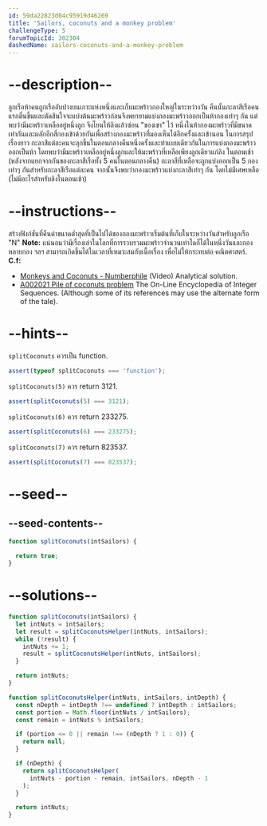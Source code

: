 ```yaml
---
id: 59da22823d04c95919d46269
title: 'Sailors, coconuts and a monkey problem'
challengeType: 5
forumTopicId: 302304
dashedName: sailors-coconuts-and-a-monkey-problem
---
```


# --description--

ลูกเรือห้าคนถูกเรืออับปางบนเกาะแห่งหนึ่งและเก็บมะพร้าวกองใหญ่ในระหว่างวัน คืนนั้นกะลาสีเรือคนแรกตื่นขึ้นและตัดสินใจจะแบ่งต้นมะพร้าวก่อนจึงพยายามแบ่งกองมะพร้าวออกเป็นห้ากองเท่าๆ กัน แต่พบว่ามีมะพร้าวเหลืออยู่หนึ่งลูก จึงโยนให้ลิงแล้วซ่อน "ของเขา" ไว้ หนึ่งในห้ากองมะพร้าวที่มีขนาดเท่ากันและผลักอีกสี่กองเข้าด้วยกันเพื่อสร้างกองมะพร้าวที่มองเห็นได้อีกครั้งและเข้านอน ในการสรุปเรื่องยาว กะลาสีแต่ละคนจะลุกขึ้นในตอนกลางคืนหนึ่งครั้งและทำแบบเดียวกันในการแบ่งกองมะพร้าวออกเป็นห้า โดยพบว่ามีมะพร้าวเหลืออยู่หนึ่งลูกและให้มะพร้าวที่เหลือเพียงลูกเดียวแก่ลิง ในตอนเช้า (หลังจากแยกจากกันของกะลาสีเรือทั้ง 5 คนในตอนกลางคืน) กะลาสีที่เหลือจะถูกแบ่งออกเป็น 5 กองเท่าๆ กันสำหรับกะลาสีเรือแต่ละคน จากนั้นจึงพบว่ากองมะพร้าวแบ่งกะลาสีเท่าๆ กัน โดยไม่มีเศษเหลือ (ไม่มีอะไรสำหรับลิงในตอนเช้า)

# --instructions--
สร้างฟังก์ชันที่คืนค่าขนาดต่ำสุดที่เป็นไปได้ของกองมะพร้าวเริ่มต้นที่เก็บในระหว่างวันสำหรับลูกเรือ "N" **Note:** แน่นอนว่ามีเรื่องเล่าในโลกที่การรวบรวมมะพร้าวจำนวนเท่าใดก็ได้ในหนึ่งวันและกองหลายกอง ฯลฯ สามารถเกิดขึ้นได้ในเวลาที่เหมาะสมกับเนื้อเรื่อง เพื่อไม่ให้กระทบต่อ คณิตศาสตร์. **C.f:**

<ul>
  <li><a href="https://www.youtube.com/watch?v=U9qU20VmvaU" target="_blank"> Monkeys and Coconuts - Numberphile</a> (Video) Analytical solution.</li>
  <li><a href="https://oeis.org/A002021" target="_blank">A002021 Pile of coconuts problem</a> The On-Line Encyclopedia of Integer Sequences. (Although some of its references may use the alternate form of the tale).</li>
</ul>

# --hints--

`splitCoconuts` ควรเป็น function.

```js
assert(typeof splitCoconuts === 'function');
```

`splitCoconuts(5)` ควร return 3121.

```js
assert(splitCoconuts(5) === 3121);
```

`splitCoconuts(6)` ควร return 233275.

```js
assert(splitCoconuts(6) === 233275);
```

`splitCoconuts(7)` ควร return 823537.

```js
assert(splitCoconuts(7) === 823537);
```

# --seed--

## --seed-contents--

```js
function splitCoconuts(intSailors) {

  return true;
}
```

# --solutions--

```js
function splitCoconuts(intSailors) {
  let intNuts = intSailors;
  let result = splitCoconutsHelper(intNuts, intSailors);
  while (!result) {
    intNuts += 1;
    result = splitCoconutsHelper(intNuts, intSailors);
  }

  return intNuts;
}

function splitCoconutsHelper(intNuts, intSailors, intDepth) {
  const nDepth = intDepth !== undefined ? intDepth : intSailors;
  const portion = Math.floor(intNuts / intSailors);
  const remain = intNuts % intSailors;

  if (portion <= 0 || remain !== (nDepth ? 1 : 0)) {
    return null;
  }

  if (nDepth) {
    return splitCoconutsHelper(
      intNuts - portion - remain, intSailors, nDepth - 1
    );
  }

  return intNuts;
}
```
